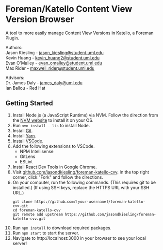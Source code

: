 # Foreman/Katello Content View Version Browser

A tool to more easily manage Content View Versions in Katello, a Foreman Plugin.

Authors:  
Jason Kiesling - jason_kiesling@student.uml.edu  
Kevin Huang - kevin_huang2@student.uml.edu  
Evan O'Malley - evan_omalley@student.uml.edu  
Max Rider - maxwell_rider@student.uml.edu

Advisors:  
Dr. James Daly - james_daly@uml.edu  
Ian Ballou - Red Hat

## Getting Started
1. Install Node.js (a JavaScript Runtime) via NVM. Follow the direction from the [NVM website](https://github.com/nvm-sh/nvm) to install it on your OS.
1. Run `nvm install --lts` to install Node.
1. Install [Git](https://git-scm.com/book/en/v2/Getting-Started-Installing-Git).
1. Install [Yarn](https://yarnpkg.com/lang/en/docs/install/).
1. Install [VSCode](https://code.visualstudio.com/).
1. Add the following extensions to VSCode.
    * NPM Intellisense
    * GitLens
    * ESLint
1. Install React Dev Tools in Google Chrome.
1. Visit [github.com/jasondkiesling/foreman-katello-cvv](https://github.com/jasondkiesling/foreman-katello-cvv). In the top right corner, click "Fork" and follow the directions.
1. On your computer, run the following commands. (This requires git to be installed.) (If using SSH keys, replace the HTTPS URL with your SSH URL.)
    ```
    git clone https://github.com/[your-username]/foreman-katello-cvv.git  
    cd foreman-katello-cvv
    git remote add upstream https://github.com/jasondkiesling/foreman-katello-cvv.git
    ```
1. Run `npm install` to download required packages.
1. Run `npm start` to start the server.
1. Navigate to http://localhost:3000 in your browser to see your local server!
